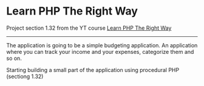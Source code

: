 # Learn PHP The Right Way

Project section 1.32 from the YT course [Learn PHP The Right Way](https://www.youtube.com/playlist?list=PLr3d3QYzkw2xabQRUpcZ_IBk9W50M9pe-)

---

The application is going to be a simple budgeting application. An application where you can track your income and your expenses, categorize them and so on.

Starting building a small part of the application using procedural PHP (sectiong 1.32)
